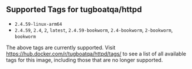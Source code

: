 ## Supported Tags for tugboatqa/httpd

* `2.4.59-linux-arm64`
* `2.4.59`, `2.4`, `2`, `latest`, `2.4.59-bookworm`, `2.4-bookworm`, `2-bookworm`, `bookworm`

The above tags are currently supported. Visit https://hub.docker.com/r/tugboatqa/httpd/tags/ to see a list of all available tags for this image, including those that are no longer supported.

